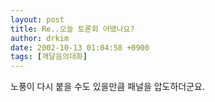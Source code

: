 ```yaml
---
layout: post
title: Re..오늘 토론회 어땠나요?
author: drkim
date: 2002-10-13 01:04:58 +0900
tags: [깨달음의대화]
---
```

노풍이 다시 붙을 수도 있을만큼 패널을 압도하더군요.